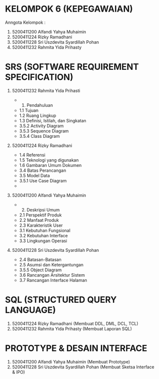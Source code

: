 # KELOMPOK 6 (KEPEGAWAIAN)

Anngota Kelompok :
1. 5200411200 Alfandi Yahya Muhaimin
2. 5200411224 Rizky Ramadhani
3. 5200411228 Sri Uszdevita Syardillah Pohan
4. 5200411232 Rahmita Yida Prihasty


# SRS (SOFTWARE REQUIREMENT SPECIFICATION)
1. 5200411232 Rahmita Yida Prihasti
      - 1. Pendahuluan
      - 1.1 Tujuan
      - 1.2 Ruang Lingkup
      - 1.3 Definisi, Istilah, dan Singkatan
      - 3.5.2 Activity Diagram
      - 3.5.3 Sequence Diagram
      - 3.5.4 Class Diagram

2. 5200411224 Rizky Ramadhani
      - 1.4 Referensi
      - 1.5 Teknologi yang digunakan
      - 1.6 Gambaran Umum Dokumen
      - 3.4 Batas Perancangan
      - 3.5 Model Data
      - 3.5.1 Use Case Diagram
      -

3. 5200411200 Alfandi Yahya Muhaimin
      - 2. Deskripsi Umum
      - 2.1 Perspektif Produk
      - 2.2 Manfaat Produk
      - 2.3 Karakteristik User
      - 3.1 Kebutuhan Fungsional
      - 3.2 Kebutuhan Interface
      - 3.3 Lingkungan Operasi

4. 5200411228 Sri Uszdevita Syardillah Pohan
      - 2.4 Batasan-Batasan
      - 2.5 Asumsi dan Ketergantungan
      - 3.5.5 Object Diagram
      - 3.6 Rancangan Arsitektur Sistem
      - 3.7 Rancangan Interface Halaman


# SQL (STRUCTURED QUERY LANGUAGE)
1. 5200411224 Rizky Ramadhani (Membuat DDL, DML, DCL, TCL)
2. 5200411232 Rahmita Yida Prihasty (Membuat Laporan SQL)


# PROTOTYPE & DESAIN INTERFACE
1. 5200411200 Alfandi Yahya Muhaimin (Membuat Prototype)
2. 5200411228 Sri Uszdevita Syardillah Pohan (Membuat Sketsa Interface & IPO)
